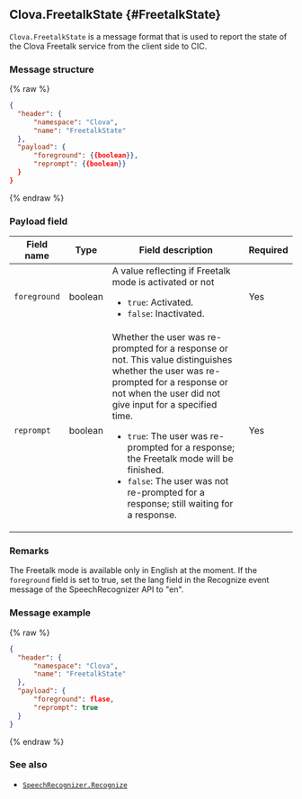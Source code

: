 ## Clova.FreetalkState {#FreetalkState}
`Clova.FreetalkState` is a message format that is used to report the state of the Clova Freetalk service from the client side to CIC.

### Message structure
{% raw %}
```json
{
  "header": {
      "namespace": "Clova",
      "name": "FreetalkState"
  },
  "payload": {
      "foreground": {{boolean}},
      "reprompt": {{boolean}}
  }
}
```
{% endraw %}

### Payload field

| Field name       | Type    | Field description                     | Required |
|---------------|---------|-----------------------------|---------|
| `foreground`    | boolean | A value reflecting if Freetalk mode is activated or not<ul><li><code>true</code>: Activated.</li><li><code>false</code>: Inactivated.</li></ul>  | Yes |
| `reprompt`      | boolean | Whether the user was re-prompted for a response or not. This value distinguishes whether the user was re-prompted for a response or not when the user did not give input for a specified time. <ul><li><code>true</code>: The user was re-prompted for a response; the Freetalk mode will be finished.</li><li><code>false</code>: The user was not re-prompted for a response; still waiting for a response.</li></ul> | Yes |

### Remarks
The Freetalk mode is available only in English at the moment. If the `foreground` field is set to true, set the lang field in the Recognize event message of the SpeechRecognizer API to "en".

### Message example
{% raw %}
```json
{
  "header": {
      "namespace": "Clova",
      "name": "FreetalkState"
  },
  "payload": {
      "foreground": flase,
      "reprompt": true
  }
}
```
{% endraw %}

### See also
* [`SpeechRecognizer.Recognize`](/CIC/References/CICInterface/SpeechRecognizer.md#Recognize)